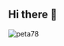 ## Hi there 👋

<p><img align="left" src="https://github-readme-stats.vercel.app/api/top-langs?username=peta78&show_icons=true&locale=en&layout=compact" alt="peta78" /></p>

<!--
**peta78/peta78** is a ✨ _special_ ✨ repository because its `README.md` (this file) appears on your GitHub profile.

Here are some ideas to get you started:

- 🔭 I’m currently working on ...
- 🌱 I’m currently learning ...
- 👯 I’m looking to collaborate on ...
- 🤔 I’m looking for help with ...
- 💬 Ask me about ...
- 📫 How to reach me: ...
- 😄 Pronouns: ...
- ⚡ Fun fact: ...
-->
